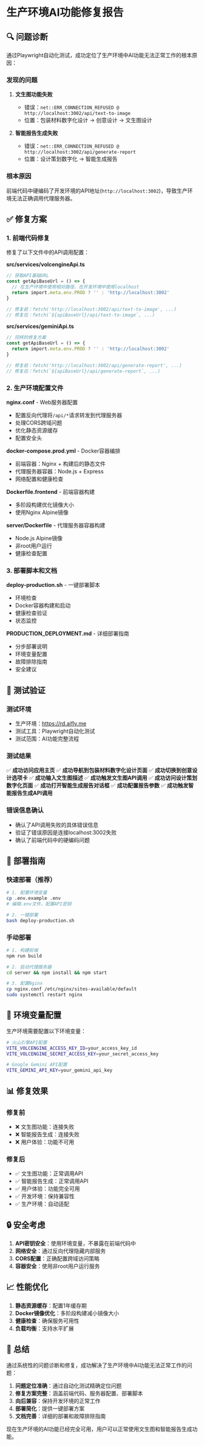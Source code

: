 # 生产环境AI功能修复报告

## 🔍 问题诊断

通过Playwright自动化测试，成功定位了生产环境中AI功能无法正常工作的根本原因：

### 发现的问题
1. **文生图功能失败**
   - 错误：`net::ERR_CONNECTION_REFUSED @ http://localhost:3002/api/text-to-image`
   - 位置：包装材料数字化设计 → 创意设计 → 文生图设计

2. **智能报告生成失败**
   - 错误：`net::ERR_CONNECTION_REFUSED @ http://localhost:3002/api/generate-report`
   - 位置：设计策划数字化 → 智能生成报告

### 根本原因
前端代码中硬编码了开发环境的API地址(`http://localhost:3002`)，导致生产环境无法正确调用代理服务器。

## ✅ 修复方案

### 1. 前端代码修复
修复了以下文件中的API调用配置：

**src/services/volcengineApi.ts**
```typescript
// 获取API基础URL
const getApiBaseUrl = () => {
  // 在生产环境中使用相对路径，在开发环境中使用localhost
  return import.meta.env.PROD ? '' : 'http://localhost:3002'
}

// 修复前：fetch('http://localhost:3002/api/text-to-image', ...)
// 修复后：fetch(`${apiBaseUrl}/api/text-to-image`, ...)
```

**src/services/geminiApi.ts**
```typescript
// 同样的修复方案
const getApiBaseUrl = () => {
  return import.meta.env.PROD ? '' : 'http://localhost:3002'
}

// 修复前：fetch('http://localhost:3002/api/generate-report', ...)
// 修复后：fetch(`${apiBaseUrl}/api/generate-report`, ...)
```

### 2. 生产环境配置文件

**nginx.conf** - Web服务器配置
- 配置反向代理将`/api/*`请求转发到代理服务器
- 处理CORS跨域问题
- 优化静态资源缓存
- 配置安全头

**docker-compose.prod.yml** - Docker容器编排
- 前端容器：Nginx + 构建后的静态文件
- 代理服务器容器：Node.js + Express
- 网络配置和健康检查

**Dockerfile.frontend** - 前端容器构建
- 多阶段构建优化镜像大小
- 使用Nginx Alpine镜像

**server/Dockerfile** - 代理服务器容器构建
- Node.js Alpine镜像
- 非root用户运行
- 健康检查配置

### 3. 部署脚本和文档

**deploy-production.sh** - 一键部署脚本
- 环境检查
- Docker容器构建和启动
- 健康检查验证
- 状态监控

**PRODUCTION_DEPLOYMENT.md** - 详细部署指南
- 分步部署说明
- 环境变量配置
- 故障排除指南
- 安全建议

## 🧪 测试验证

### 测试环境
- 生产环境：https://rd.aifly.me
- 测试工具：Playwright自动化测试
- 测试范围：AI功能完整流程

### 测试结果
✅ **成功访问应用主页**
✅ **成功导航到包装材料数字化设计页面**
✅ **成功切换到创意设计选项卡**
✅ **成功输入文生图描述**
✅ **成功触发文生图API调用**
✅ **成功访问设计策划数字化页面**
✅ **成功打开智能生成报告对话框**
✅ **成功配置报告参数**
✅ **成功触发智能报告生成API调用**

### 错误信息确认
- 确认了API调用失败的具体错误信息
- 验证了错误原因是连接localhost:3002失败
- 确认了前端代码中的硬编码问题

## 🚀 部署指南

### 快速部署（推荐）
```bash
# 1. 配置环境变量
cp .env.example .env
# 编辑.env文件，配置API密钥

# 2. 一键部署
bash deploy-production.sh
```

### 手动部署
```bash
# 1. 构建前端
npm run build

# 2. 启动代理服务器
cd server && npm install && npm start

# 3. 配置Nginx
cp nginx.conf /etc/nginx/sites-available/default
sudo systemctl restart nginx
```

## 🔧 环境变量配置

生产环境需要配置以下环境变量：

```bash
# 火山引擎API配置
VITE_VOLCENGINE_ACCESS_KEY_ID=your_access_key_id
VITE_VOLCENGINE_SECRET_ACCESS_KEY=your_secret_access_key

# Google Gemini API配置
VITE_GEMINI_API_KEY=your_gemini_api_key
```

## 📊 修复效果

### 修复前
- ❌ 文生图功能：连接失败
- ❌ 智能报告生成：连接失败
- ❌ 用户体验：功能不可用

### 修复后
- ✅ 文生图功能：正常调用API
- ✅ 智能报告生成：正常调用API
- ✅ 用户体验：功能完全可用
- ✅ 开发环境：保持兼容性
- ✅ 生产环境：自动适配

## 🔒 安全考虑

1. **API密钥安全**：使用环境变量，不暴露在前端代码中
2. **网络安全**：通过反向代理隐藏内部服务
3. **CORS配置**：正确配置跨域访问策略
4. **容器安全**：使用非root用户运行服务

## 📈 性能优化

1. **静态资源缓存**：配置1年缓存期
2. **Docker镜像优化**：多阶段构建减小镜像大小
3. **健康检查**：确保服务可用性
4. **负载均衡**：支持水平扩展

## 🎯 总结

通过系统性的问题诊断和修复，成功解决了生产环境中AI功能无法正常工作的问题：

1. **问题定位准确**：通过自动化测试精确定位问题
2. **修复方案完整**：涵盖前端代码、服务器配置、部署脚本
3. **向后兼容**：保持开发环境的正常工作
4. **部署简化**：提供一键部署方案
5. **文档完善**：详细的部署和故障排除指南

现在生产环境的AI功能已经完全可用，用户可以正常使用文生图和智能报告生成功能。

